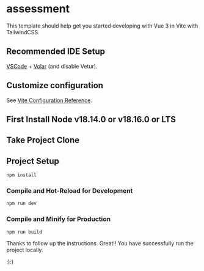 # assessment

This template should help get you started developing with Vue 3 in Vite with TailwindCSS.

## Recommended IDE Setup

[VSCode](https://code.visualstudio.com/) + [Volar](https://marketplace.visualstudio.com/items?itemName=Vue.volar) (and disable Vetur).

## Customize configuration

See [Vite Configuration Reference](https://vitejs.dev/config/).

## First Install Node v18.14.0 or v18.16.0 or LTS

## Take Project Clone

## Project Setup

```sh
npm install
```

### Compile and Hot-Reload for Development

```sh
npm run dev
```

### Compile and Minify for Production

```sh
npm run build
```

Thanks to follow up the instructions.
Great!!
You have successfully run the project locally.

:):)
